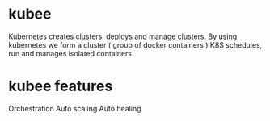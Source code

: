 # kubee
Kubernetes creates clusters, deploys and manage clusters.
By using kubernetes we form a cluster ( group of docker containers )
K8S schedules, run and manages isolated containers.
# kubee features
Orchestration
Auto scaling
Auto healing
